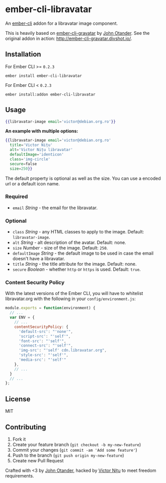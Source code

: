 # ember-cli-libravatar 

An [ember-cli](http://ember-cli.com) addon for a libravatar image component.

This is heavily based on
[ember-cli-gravatar](https://github.com/johnotander/ember-cli-gravatar) by
[John Otander](https://github.com/johnotander). See the original addon in action: <http://ember-cli-gravatar.divshot.io/>.

## Installation

For Ember CLI >= `0.2.3`

```
ember install ember-cli-libravatar
```

For Ember CLI < `0.2.3`

```
ember install:addon ember-cli-libravatar
```

## Usage

```hbs
{{libravatar-image email='victor@debian.org.ro'}}
```

__An example with multiple options:__

```hbs
{{libravatar-image email='victor@debian.org.ro'
  title='Victor Nițu'
  alt='Victor Nițu libravatar'
  defaultImage='identicon'
  class='img-circle'
  secure=false
  size=250}}
```

The default property is optional as well as the size. You can use a encoded url or a default icon name.

### Required

  * `email` *String* - the email for the libravatar.

### Optional

  * `class` *String* - any HTML classes to apply to the image. Default: `libravatar-image`.
  * `alt` *String* - alt description of the avatar. Default: none.
  * `size` *Number* - size of the image. Default: `250`.
  * `defaultImage` *String* - the default image to be used in case the email doesn't have a libravatar.
  * `title` *String* - the title attribute for the image. Default: none.
  * `secure` *Boolean* - whether `http` or `https` is used. Default: `true`.

### Content Security Policy

With the latest versions of the Ember CLI, you will have to whitelist libravatar.org with the following
in your `config/environment.js`:

```javascript
module.exports = function(environment) {
  // ...
  var ENV = {
    // ...
    contentSecurityPolicy: {
      'default-src': "'none'",
      'script-src': "'self'",
      'font-src': "'self'",
      'connect-src': "'self'",
      'img-src': "'self' cdn.libravatar.org",
      'style-src': "'self'",
      'media-src': "'self'"
    },
    // ...
  }
  // ...
};
```

## License

MIT

## Contributing

1. Fork it
2. Create your feature branch (`git checkout -b my-new-feature`)
3. Commit your changes (`git commit -am 'Add some feature'`)
4. Push to the branch (`git push origin my-new-feature`)
5. Create new Pull Request

Crafted with <3 by [John Otander](http://johnotander.com), hacked by [Victor
Nițu](http://nightsh.eu/) to meet freedom requirements.
